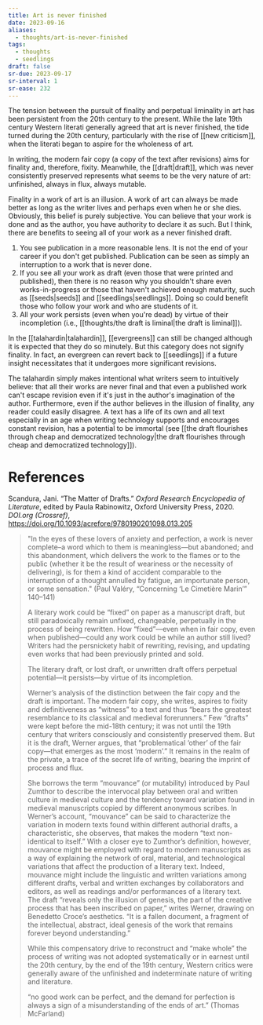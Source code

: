 ```yaml
---
title: Art is never finished
date: 2023-09-16
aliases:
  - thoughts/art-is-never-finished
tags:
  - thoughts
  - seedlings
draft: false
sr-due: 2023-09-17
sr-interval: 1
sr-ease: 232
---
```

The tension between the pursuit of finality and perpetual liminality in art has been persistent from the 20th century to the present. While the late 19th century Western literati generally agreed that art is never finished, the tide turned during the 20th century, particularly with the rise of [[new criticism]], when the literati began to aspire for the wholeness of art.

In writing, the modern fair copy (a copy of the text after revisions) aims for finality and, therefore, fixity. Meanwhile, the [[draft|draft]], which was never consistently preserved represents what seems to be the very nature of art: unfinished, always in flux, always mutable.

Finality in a work of art is an illusion. A work of art can always be made better as long as the writer lives and perhaps even when he or she dies. Obviously, this belief is purely subjective. You can believe that your work is done and as the author, you have authority to declare it as such. But I think, there are benefits to seeing all of your work as a never finished draft.

1. You see publication in a more reasonable lens. It is not the end of your career if you don't get published. Publication can be seen as simply an interruption to a work that is never done.
2. If you see all your work as draft (even those that were printed and published), then there is no reason why you shouldn't share even works-in-progress or those that haven't achieved enough maturity, such as [[seeds|seeds]] and [[seedlings|seedlings]]. Doing so could benefit those who follow your work and who are students of it.
3. All your work persists (even when you're dead) by virtue of their incompletion (i.e., [[thoughts/the draft is liminal|the draft is liminal]]).

In the [[talahardin|talahardin]], [[evergreens]] can still be changed although it is expected that they do so minutely. But this category does not signify finality. In fact, an evergreen can revert back to [[seedlings]] if a future insight necessitates that it undergoes more significant revisions.

The talahardin simply makes intentional what writers seem to intuitively believe: that all their works are never final and that even a published work can't escape revision even if it's just in the author's imagination of the author. Furthermore, even if the author believes in the illusion of finality, any reader could easily disagree. A text has a life of its own and all text especially in an age when writing technology supports and encourages constant revision, has a potential to be immortal (see [[the draft flourishes through cheap and democratized technology|the draft flourishes through cheap and democratized technology]]).

# References

Scandura, Jani. “The Matter of Drafts.” _Oxford Research Encyclopedia of Literature_, edited by Paula Rabinowitz, Oxford University Press, 2020. _DOI.org (Crossref)_, https://doi.org/10.1093/acrefore/9780190201098.013.205

>"In the eyes of these lovers of anxiety and perfection, a work is never complete–a word which to them is meaningless—but abandoned; and this abandonment, which delivers the work to the flames or to the public (whether it be the result of weariness or the necessity of delivering), is for them a kind of accident comparable to the interruption of a thought annulled by fatigue, an importunate person, or some sensation." (Paul Valéry, “Concerning ‘Le Cimetière Marin’” 140–141)
>
>A literary work could be “fixed” on paper as a manuscript draft, but still paradoxically remain unfixed, changeable, perpetually in the process of being rewritten. How “fixed”—even when in fair copy, even when published—could any work could be while an author still lived? Writers had the persnickety habit of rewriting, revising, and updating even works that had been previously printed and sold.
>
>The literary draft, or lost draft, or unwritten draft offers perpetual potential—it persists—by virtue of its incompletion.
>
>Werner’s analysis of the distinction between the fair copy and the draft is important. The modern fair copy, she writes, aspires to fixity and definitiveness as “witness” to a text and thus “bears the greatest resemblance to its classical and medieval forerunners.” Few “drafts” were kept before the mid-18th century; it was not until the 19th century that writers consciously and consistently preserved them. But it is the draft, Werner argues, that “problematical ‘other’ of the fair copy—that emerges as the most ‘modern’.” It remains in the realm of the private, a trace of the secret life of writing, bearing the imprint of process and flux.
>
>She borrows the term “mouvance” (or mutability) introduced by Paul Zumthor to describe the intervocal play between oral and written culture in medieval culture and the tendency toward variation found in medieval manuscripts copied by different anonymous scribes. In Werner’s account, “mouvance” can be said to characterize the variation in modern texts found within different authorial drafts, a characteristic, she observes, that makes the modern “text non-identical to itself.” With a closer eye to Zumthor’s definition, however, mouvance might be employed with regard to modern manuscripts as a way of explaining the network of oral, material, and technological variations that affect the production of a literary text. Indeed, mouvance might include the linguistic and written variations among different drafts, verbal and written exchanges by collaborators and editors, as well as readings and/or performances of a literary text. The draft “reveals only the illusion of genesis, the part of the creative process that has been inscribed on paper,” writes Werner, drawing on Benedetto Croce’s aesthetics. “It is a fallen document, a fragment of the intellectual, abstract, ideal genesis of the work that remains forever beyond understanding.”
>
>While this compensatory drive to reconstruct and “make whole” the process of writing was not adopted systematically or in earnest until the 20th century, by the end of the 19th century, Western critics were generally aware of the unfinished and indeterminate nature of writing and literature.
>
>“no good work can be perfect, and the demand for perfection is always a sign of a misunderstanding of the ends of art.” (Thomas McFarland)